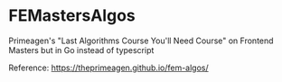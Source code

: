 # FEMastersAlgos
Primeagen's "Last Algorithms Course You'll Need Course" on Frontend Masters but in Go instead of typescript

Reference: https://theprimeagen.github.io/fem-algos/